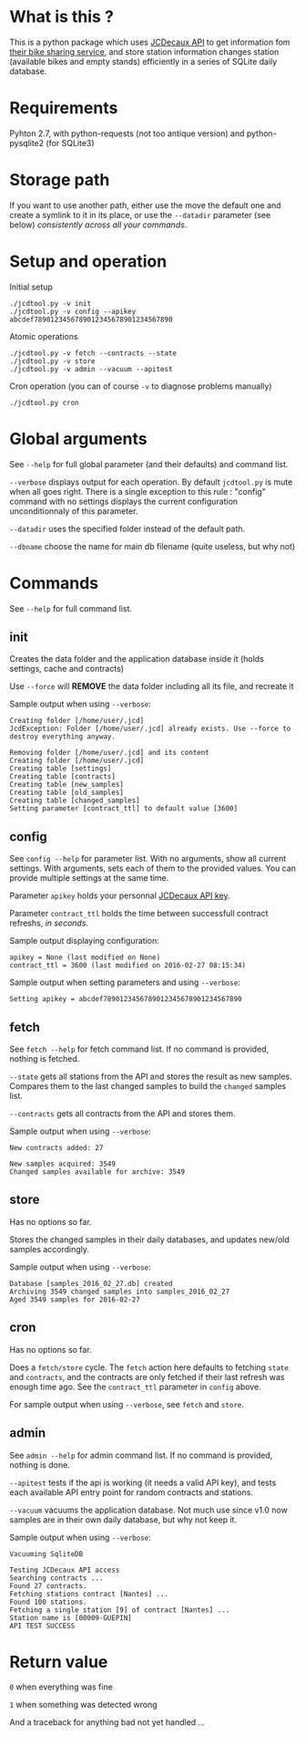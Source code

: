 # What is this ?

This is a python package which uses [JCDecaux API](https://developer.jcdecaux.com/) to get information fom [their bike sharing service](http://www.cyclocity.com), and store station information changes station (available bikes and empty stands) efficiently in a series of SQLite daily database.

# Requirements

Pyhton 2.7, with python-requests (not too antique version) and python-pysqlite2 (for SQLite3)

# Storage path

If you want to use another path, either use the move the default one and create a symlink to it in its place, or use the `--datadir` parameter (see below) *consistently across all your commands*.

# Setup and operation

Initial setup

	./jcdtool.py -v init
	./jcdtool.py -v config --apikey abcdef7890123456789012345678901234567890

Atomic operations

	./jcdtool.py -v fetch --contracts --state
	./jcdtool.py -v store
	./jcdtool.py -v admin --vacuum --apitest

Cron operation (you can of course `-v` to diagnose problems manually)

	./jcdtool.py cron

# Global arguments

See `--help` for full global parameter (and their defaults) and command list.

`--verbose` displays output for each operation. By default `jcdtool.py` is mute when all goes right. There is a single exception to this rule : "config" command with no settings displays the current configuration unconditionnaly of this parameter.

`--datadir` uses the specified folder instead of the default path.

`--dbname` choose the name for main db filename (quite useless, but why not)

# Commands

See `--help` for full command list.

## init

Creates the data folder and the application database inside it (holds settings, cache and contracts)

Use `--force` will **REMOVE** the data folder including all its file, and recreate it

Sample output when using `--verbose`:

	Creating folder [/home/user/.jcd]
	JcdException: Folder [/home/user/.jcd] already exists. Use --force to destroy everything anyway.

	Removing folder [/home/user/.jcd] and its content
	Creating folder [/home/user/.jcd]
	Creating table [settings]
	Creating table [contracts]
	Creating table [new_samples]
	Creating table [old_samples]
	Creating table [changed_samples]
	Setting parameter [contract_ttl] to default value [3600]

## config

See `config --help` for parameter list. With no arguments, show all current settings. With arguments, sets each of them to the provided values. You can provide multiple settings at the same time.

Parameter `apikey` holds your personnal [JCDecaux API key](https://developer.jcdecaux.com/).

Parameter `contract_ttl` holds the time between successfull contract refreshs, *in seconds*.

Sample output displaying configuration:

	apikey = None (last modified on None)
	contract_ttl = 3600 (last modified on 2016-02-27 08:15:34)

Sample output when setting parameters and using `--verbose`:

	Setting apikey = abcdef7890123456789012345678901234567890

## fetch

See `fetch --help` for fetch command list. If no command is provided, nothing is fetched.

`--state` gets all stations from the API and stores the result as new samples. Compares them to the last changed samples to build the `changed` samples list.

`--contracts` gets all contracts from the API and stores them.

Sample output when using `--verbose`:

	New contracts added: 27

	New samples acquired: 3549
	Changed samples available for archive: 3549

## store

Has no options so far.

Stores the changed samples in their daily databases, and updates new/old samples accordingly.

Sample output when using `--verbose`:

	Database [samples_2016_02_27.db] created
	Archiving 3549 changed samples into samples_2016_02_27
	Aged 3549 samples for 2016-02-27

## cron

Has no options so far.

Does a `fetch/store` cycle. The `fetch` action here defaults to fetching `state` and `contracts`, and the contracts are only fetched if their last refresh was enough time ago. See the `contract_ttl` parameter in `config` above.

For sample output when using `--verbose`, see `fetch` and `store`.

## admin

See `admin --help` for admin command list. If no command is provided, nothing is done.

`--apitest` tests if the api is working (it needs a valid API key), and tests each available API entry point for random contracts and stations.

`--vacuum` vacuums the application database. Not much use since v1.0 now samples are in their own daily database, but why not keep it.

Sample output when using `--verbose`:

	Vacuuming SqliteDB

	Testing JCDecaux API access
	Searching contracts ...
	Found 27 contracts.
	Fetching stations contract [Nantes] ...
	Found 100 stations.
	Fetching a single station [9] of contract [Nantes] ...
	Station name is [00009-GUEPIN]
	API TEST SUCCESS

# Return value

`0` when everything was fine

`1` when something was detected wrong

And a traceback for anything bad not yet handled ...
